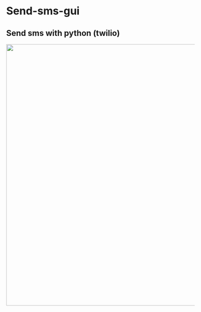 # Send-sms-gui
## Send sms with python (twilio)
<p align='center'>
  <img width='700px' src='img.png'> 
</p>
